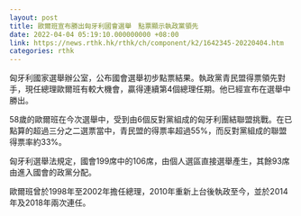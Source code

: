 ```yaml
---
layout: post
title: 歐爾班宣布勝出匈牙利國會選舉　點票顯示執政黨領先
date: 2022-04-04 05:19:10.000000000 +08:00
link: https://news.rthk.hk/rthk/ch/component/k2/1642345-20220404.htm
categories: rthk
---
```


匈牙利國家選舉辦公室，公布國會選舉初步點票結果。執政黨青民盟得票領先對手，現任總理歐爾班有較大機會，贏得連續第4個總理任期。他已經宣布在選舉中勝出。

58歲的歐爾班在今次選舉中，受到由6個反對黨組成的匈牙利團結聯盟挑戰。在已點算的超過三分之二選票當中，青民盟的得票率超過55%，而反對黨組成的聯盟得票率約33%。

匈牙利選舉法規定，國會199席中的106席，由個人選區直接選舉產生，其餘93席由進入國會的政黨分配。

歐爾班曾於1998年至2002年擔任總理，2010年重新上台後執政至今，並於2014年及2018年兩次連任。
